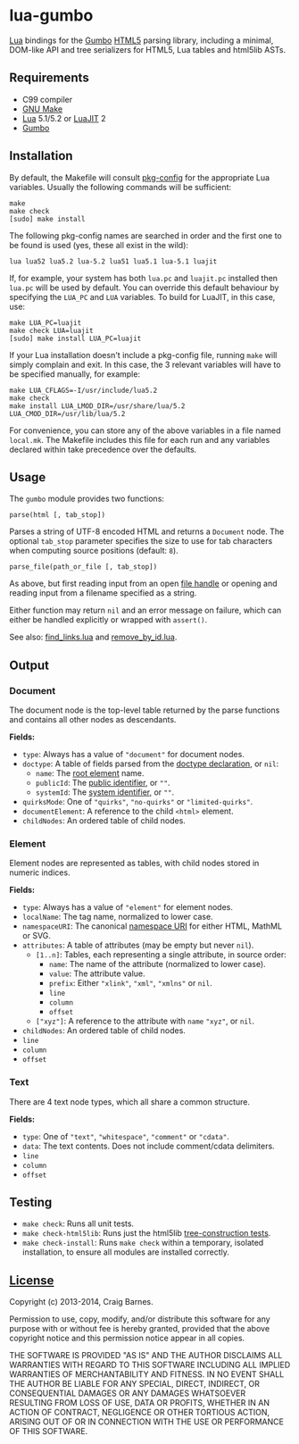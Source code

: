 lua-gumbo
=========

[Lua] bindings for the [Gumbo][] [HTML5] parsing library, including a
minimal, DOM-like API and tree serializers for HTML5, Lua tables
and html5lib ASTs.

Requirements
------------

* C99 compiler
* [GNU Make]
* [Lua] 5.1/5.2 or [LuaJIT] 2
* [Gumbo][Gumbo installation]

Installation
------------

By default, the Makefile will consult [pkg-config] for the appropriate
Lua variables. Usually the following commands will be sufficient:

    make
    make check
    [sudo] make install

The following pkg-config names are searched in order and the first one
to be found is used (yes, these all exist in the wild):

    lua lua52 lua5.2 lua-5.2 lua51 lua5.1 lua-5.1 luajit

If, for example, your system has both `lua.pc` and `luajit.pc` installed
then `lua.pc` will be used by default. You can override this default
behaviour by specifying the `LUA_PC` and `LUA` variables. To build for
LuaJIT, in this case, use:

    make LUA_PC=luajit
    make check LUA=luajit
    [sudo] make install LUA_PC=luajit

If your Lua installation doesn't include a pkg-config file,
running `make` will simply complain and exit. In this case, the 3
relevant variables will have to be specified manually, for example:

    make LUA_CFLAGS=-I/usr/include/lua5.2
    make check
    make install LUA_LMOD_DIR=/usr/share/lua/5.2 LUA_CMOD_DIR=/usr/lib/lua/5.2

For convenience, you can store any of the above variables in a file
named `local.mk`. The Makefile includes this file for each run and any
variables declared within take precedence over the defaults.

Usage
-----

The `gumbo` module provides two functions:

`parse(html [, tab_stop])`

Parses a string of UTF-8 encoded HTML and returns a `Document` node. The
optional `tab_stop` parameter specifies the size to use for tab
characters when computing source positions (default: `8`).

`parse_file(path_or_file [, tab_stop])`

As above, but first reading input from an open [file handle] or opening
and reading input from a filename specified as a string.

Either function may return `nil` and an error message on failure, which
can either be handled explicitly or wrapped with `assert()`.

See also: [find_links.lua] and [remove_by_id.lua].

Output
------

### Document

The document node is the top-level table returned by the parse functions
and contains all other nodes as descendants.

**Fields:**

* `type`: Always has a value of `"document"` for document nodes.
* `doctype`: A table of fields parsed from the [doctype declaration], or `nil`:
  * `name`: The [root element] name.
  * `publicId`: The [public identifier], or `""`.
  * `systemId`: The [system identifier], or `""`.
* `quirksMode`: One of `"quirks"`, `"no-quirks"` or `"limited-quirks"`.
* `documentElement`: A reference to the child `<html>` element.
* `childNodes`: An ordered table of child nodes.

### Element

Element nodes are represented as tables, with child nodes stored in
numeric indices.

**Fields:**

* `type`: Always has a value of `"element"` for element nodes.
* `localName`: The tag name, normalized to lower case.
* `namespaceURI`: The canonical [namespace URI] for either HTML, MathML or SVG.
* `attributes`: A table of attributes (may be empty but never `nil`).
  * `[1..n]`: Tables, each representing a single attribute, in source order:
    * `name`: The name of the attribute (normalized to lower case).
    * `value`: The attribute value.
    * `prefix`: Either `"xlink"`, `"xml"`, `"xmlns"` or `nil`.
    * `line`
    * `column`
    * `offset`
  * `["xyz"]`: A reference to the attribute with `name` `"xyz"`, or `nil`.
* `childNodes`: An ordered table of child nodes.
* `line`
* `column`
* `offset`

### Text

There are 4 text node types, which all share a common structure.

**Fields:**

* `type`: One of `"text"`, `"whitespace"`, `"comment"` or `"cdata"`.
* `data`: The text contents. Does not include comment/cdata delimiters.
* `line`
* `column`
* `offset`

Testing
-------

* `make check`: Runs all unit tests.
* `make check-html5lib`: Runs just the html5lib [tree-construction tests].
* `make check-install`: Runs `make check` within a temporary, isolated
  installation, to ensure all modules are installed correctly.

[License]
---------

Copyright (c) 2013-2014, Craig Barnes.

Permission to use, copy, modify, and/or distribute this software for any
purpose with or without fee is hereby granted, provided that the above
copyright notice and this permission notice appear in all copies.

THE SOFTWARE IS PROVIDED "AS IS" AND THE AUTHOR DISCLAIMS ALL WARRANTIES
WITH REGARD TO THIS SOFTWARE INCLUDING ALL IMPLIED WARRANTIES OF
MERCHANTABILITY AND FITNESS. IN NO EVENT SHALL THE AUTHOR BE LIABLE FOR ANY
SPECIAL, DIRECT, INDIRECT, OR CONSEQUENTIAL DAMAGES OR ANY DAMAGES
WHATSOEVER RESULTING FROM LOSS OF USE, DATA OR PROFITS, WHETHER IN AN ACTION
OF CONTRACT, NEGLIGENCE OR OTHER TORTIOUS ACTION, ARISING OUT OF OR IN
CONNECTION WITH THE USE OR PERFORMANCE OF THIS SOFTWARE.


[License]: http://en.wikipedia.org/wiki/ISC_license "ISC License"
[Lua]: http://www.lua.org/
[LuaJIT]: http://luajit.org/
[HTML5]: http://www.whatwg.org/specs/web-apps/current-work/multipage/introduction.html#is-this-html5?
[DOM4]: https://dom.spec.whatwg.org/
[Gumbo]: https://github.com/google/gumbo-parser
[Gumbo installation]: https://github.com/google/gumbo-parser#installation
[GNU Make]: https://www.gnu.org/software/make/
[pkg-config]: https://en.wikipedia.org/wiki/Pkg-config
[file handle]: http://www.lua.org/manual/5.2/manual.html#6.8
[doctype declaration]: http://en.wikipedia.org/wiki/Document_type_declaration
[root element]: http://en.wikipedia.org/wiki/Root_element
[public identifier]: http://dom.spec.whatwg.org/#concept-doctype-publicid
[system identifier]: http://dom.spec.whatwg.org/#concept-doctype-systemid
[quirks mode]: http://dom.spec.whatwg.org/#concept-document-quirks
[namespace URI]: https://html.spec.whatwg.org/multipage/infrastructure.html#namespaces
[tree-construction tests]: https://github.com/html5lib/html5lib-tests/tree/master/tree-construction
[find_links.lua]: https://github.com/craigbarnes/lua-gumbo/blob/master/examples/find_links.lua
[remove_by_id.lua]: https://github.com/craigbarnes/lua-gumbo/blob/master/examples/remove_by_id.lua
